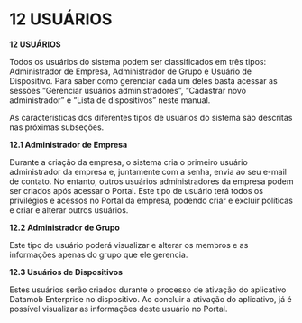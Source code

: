 # 12 USUÁRIOS

**12 USUÁRIOS**

Todos os usuários do sistema podem ser classificados em três tipos: Administrador de Empresa, Administrador de Grupo e Usuário de Dispositivo. Para saber como gerenciar cada um deles basta acessar as sessões “Gerenciar usuários administradores”, “Cadastrar novo administrador” e “Lista de dispositivos” neste manual.

As características dos diferentes tipos de usuários do sistema são descritas nas próximas subseções.

**12.1 Administrador de Empresa**

Durante a criação da empresa, o sistema cria o primeiro usuário administrador da empresa e, juntamente com a senha, envia ao seu e-mail de contato. No entanto, outros usuários administradores da empresa podem ser criados após acessar o Portal. Este tipo de usuário terá todos os privilégios e acessos no Portal da empresa, podendo criar e excluir políticas e criar e alterar outros usuários.

**12.2 Administrador de Grupo**

Este tipo de usuário poderá visualizar e alterar os membros e as informações apenas do grupo que ele gerencia.

**12.3 Usuários de Dispositivos**

Estes usuários serão criados durante o processo de ativação do aplicativo Datamob Enterprise no dispositivo. Ao concluir a ativação do aplicativo, já é possível visualizar as informações deste usuário no Portal.
